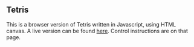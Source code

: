 ## Tetris

This is a browser version of Tetris written in Javascript, using HTML canvas. A live version
can be found [here](www.philnachumtetris.herokuapp.com). Control instructions are on that page. 

